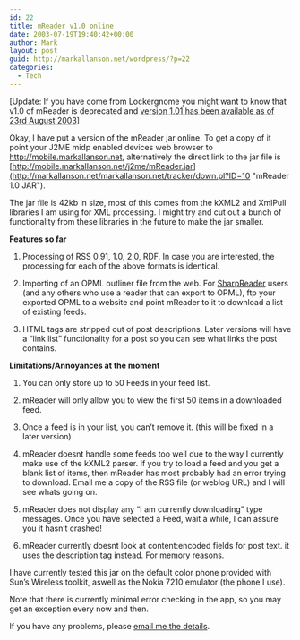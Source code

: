 ```yaml
---
id: 22
title: mReader v1.0 online
date: 2003-07-19T19:40:42+00:00
author: Mark
layout: post
guid: http://markallanson.net/wordpress/?p=22
categories:
  - Tech
---
```

[Update: If you have come from Lockergnome you might want to know that v1.0 of mReader is deprecated and [version 1.01 has been available as of 23rd August 2003](http://www.markallanson.net/archives/000030.html)]

Okay, I have put a version of the mReader jar online. To get a copy of it point your J2ME midp enabled devices web browser to http://mobile.markallanson.net, alternatively the direct link to the jar file is [http://mobile.markallanson.net/j2me/mReader.jar](http://markallanson.net/markallanson.net/tracker/down.pl?ID=10 "mReader 1.0 JAR").

The jar file is 42kb in size, most of this comes from the kXML2 and XmlPull libraries I am using for XML processing. I might try and cut out a bunch of functionality from these libraries in the future to make the jar smaller.

**Features so far**
  
1. Processing of RSS 0.91, 1.0, 2.0, RDF. In case you are interested, the processing for each of the above formats is identical.
  
2. Importing of an OPML outliner file from the web. For [SharpReader](http://www.sharpreader.com) users (and any others who use a reader that can export to OPML), ftp your exported OPML to a website and point mReader to it to download a list of existing feeds.
  
3. HTML tags are stripped out of post descriptions. Later versions will have a &#8220;link list&#8221; functionality for a post so you can see what links the post contains.

**Limitations/Annoyances at the moment**
  
1. You can only store up to 50 Feeds in your feed list.
  
2. mReader will only allow you to view the first 50 items in a downloaded feed.
  
3. Once a feed is in your list, you can&#8217;t remove it. (this will be fixed in a later version)
  
4. mReader doesnt handle some feeds too well due to the way I currently make use of the kXML2 parser. If you try to load a feed and you get a blank list of items, then mReader has most probably had an error trying to download. Email me a copy of the RSS file (or weblog URL) and I will see whats going on.
  
5. mReader does not display any &#8220;I am currently downloading&#8221; type messages. Once you have selected a Feed, wait a while, I can assure you it hasn&#8217;t crashed!
  
6. mReader currently doesnt look at content:encoded fields for post text. it uses the description tag instead. For memory reasons.

I have currently tested this jar on the default color phone provided with Sun&#8217;s Wireless toolkit, aswell as the Nokia 7210 emulator (the phone I use).

Note that there is currently minimal error checking in the app, so you may get an exception every now and then.

If you have any problems, please [email me the details](mailto:mark@markallanson.net).